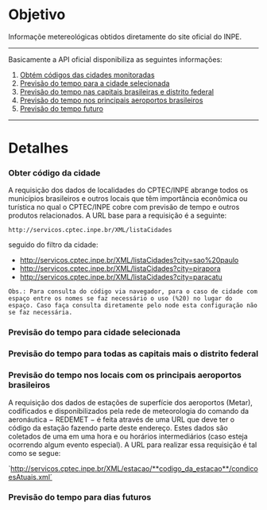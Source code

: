 # Objetivo

Informaçõe metereológicas obtidos diretamente do site oficial do INPE.

*******

Basicamente a API oficial disponibiliza as seguintes informações:
 1. [Obtém códigos das cidades monitoradas](#codcidade)
 2. [Previsão do tempo para a cidade selecionada](#prevcidade)
 3. [Previsão do tempo nas capitais brasileiras e distrito federal](#prevcap)
 4. [Previsão do tempo nos principais aeroportos brasileiros](#prevaero)
 6. [Previsão do tempo futuro](#prevfuturo)
 
*******

# Detalhes

### Obter código da cidade

A requisição dos dados de localidades do CPTEC/INPE abrange todos os municípios brasileiros e outros locais que têm importância econômica ou turística no qual o CPTEC/INPE cobre com previsão de tempo e outros produtos relacionados. A URL base para a requisição é a seguinte:

`http://servicos.cptec.inpe.br/XML/listaCidades`

seguido do filtro da cidade:

* http://servicos.cptec.inpe.br/XML/listaCidades?city=sao%20paulo
* http://servicos.cptec.inpe.br/XML/listaCidades?city=pirapora
* http://servicos.cptec.inpe.br/XML/listaCidades?city=paracatu

`Obs.: Para consulta do código via navegador, para o caso de cidade com espaço entre os nomes se faz necessário o uso (%20)
 no lugar do espaço. Caso faça consulta diretamente pelo node esta configuração não se faz necessária.`
 
### Previsão do tempo para cidade selecionada

### Previsão do tempo para todas as capitais mais o distrito federal

### Previsão do tempo nos locais com os principais aeroportos brasileiros

A requisição dos dados de estações de superfície dos aeroportos (Metar), codificados e disponibilizados pela rede de meteorologia do comando da aeronáutica − REDEMET − é feita através de uma URL que deve ter o código da estação fazendo parte deste endereço.
Estes dados são coletados de uma em uma hora e ou horários intermediários (caso esteja ocorrendo algum evento especial). A URL para realizar essa requisição é tal como se segue:

`http://servicos.cptec.inpe.br/XML/estacao/**codigo_da_estacao**/condicoesAtuais.xml´

### Previsão do tempo para dias futuros

